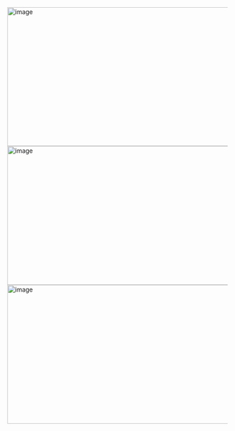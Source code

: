 <img width="593" height="317" alt="image" src="https://github.com/user-attachments/assets/eda34adb-6a8f-406d-90b6-68f92dcb0139" />
<img width="589" height="317" alt="image" src="https://github.com/user-attachments/assets/b1bdb4ba-87d9-484d-84db-174ed4c9e341" />
<img width="589" height="317" alt="image" src="https://github.com/user-attachments/assets/134ef389-3d18-46bb-b3be-6e68b4d712ac" />
